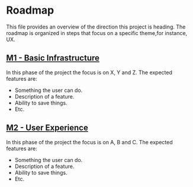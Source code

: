 # Roadmap

This file provides an overview of the direction this project is heading. The roadmap is organized in steps that focus on a specific theme,for instance, UX.

## [M1 - Basic Infrastructure](https://github.com/iarahealth/template/milestone/1)

In this phase of the project the focus is on X, Y and Z. The expected features are:

- Something the user can do.
- Description of a feature.
- Ability to save things.
- Etc.

## [M2 - User Experience](https://github.com/iarahealth/template/milestone/2)

In this phase of the project the focus is on A, B and C. The expected features are:

- Something the user can do.
- Description of a feature.
- Ability to save things.
- Etc.